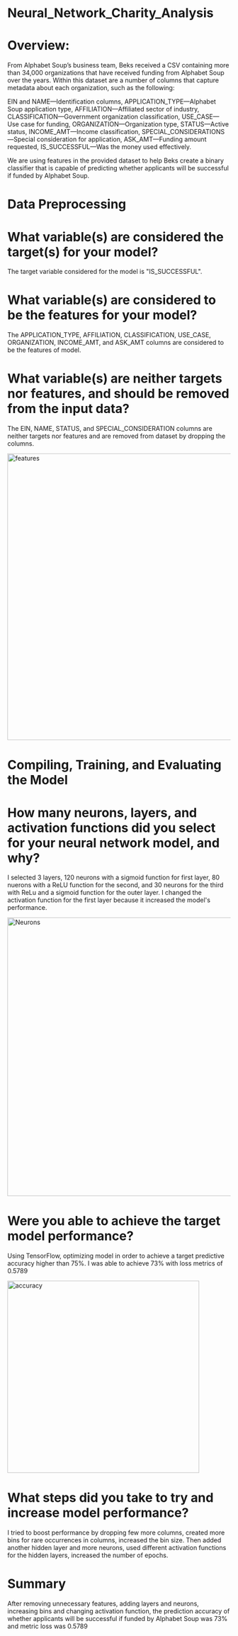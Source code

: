 # Neural_Network_Charity_Analysis

# Overview:
From Alphabet Soup’s business team, Beks received a CSV containing more than 34,000 organizations that have received funding from Alphabet Soup over the years. Within this dataset are a number of columns that capture metadata about each organization, such as the following:

EIN and NAME—Identification columns,
APPLICATION_TYPE—Alphabet Soup application type,
AFFILIATION—Affiliated sector of industry,
CLASSIFICATION—Government organization classification,
USE_CASE—Use case for funding,
ORGANIZATION—Organization type,
STATUS—Active status,
INCOME_AMT—Income classification,
SPECIAL_CONSIDERATIONS—Special consideration for application,
ASK_AMT—Funding amount requested,
IS_SUCCESSFUL—Was the money used effectively.

We are using features in the provided dataset to help Beks create a binary classifier that is capable of predicting whether applicants will be successful if funded by Alphabet Soup.

# Data Preprocessing
# What variable(s) are considered the target(s) for your model?

The target variable considered for the model is "IS_SUCCESSFUL".

# What variable(s) are considered to be the features for your model?

The APPLICATION_TYPE, AFFILIATION, CLASSIFICATION, USE_CASE, ORGANIZATION, INCOME_AMT, and ASK_AMT columns are considered to be the features of model. 

# What variable(s) are neither targets nor features, and should be removed from the input data?

The EIN, NAME, STATUS, and SPECIAL_CONSIDERATION columns are neither targets nor features and are removed from dataset by dropping the columns.

<img width="646" alt="features" src="https://user-images.githubusercontent.com/86980240/148703449-999d258e-f52a-48d5-98ee-671e61e0001d.png">


# Compiling, Training, and Evaluating the Model
# How many neurons, layers, and activation functions did you select for your neural network model, and why?

I selected 3 layers, 120 neurons with a sigmoid function for first layer, 80 nuerons with a ReLU function for the second, and 30 neurons for the third with ReLu and a sigmoid function for the outer layer. I changed the activation function for the first layer because it increased the model's performance.

<img width="628" alt="Neurons" src="https://user-images.githubusercontent.com/86980240/148703612-29803998-de20-429f-83b1-a7e49953e7e7.png">

# Were you able to achieve the target model performance?

Using TensorFlow, optimizing model in order to achieve a target predictive accuracy higher than 75%. I was able to achieve 73% with loss metrics of 0.5789

<img width="433" alt="accuracy" src="https://user-images.githubusercontent.com/86980240/148703773-9d5f6023-893d-47fa-a20e-08b343f4873b.png">

# What steps did you take to try and increase model performance?

I tried to boost performance by dropping few more columns, created more bins for rare occurrences in columns, increased the bin size. Then added another hidden layer and more neurons, used different activation functions for the hidden layers, increased the number of epochs.

# Summary

After removing unnecessary features, adding layers and neurons, increasing bins and changing activation function, the prediction accuracy of whether applicants will be successful if funded by Alphabet Soup was 73% and metric loss was 0.5789





